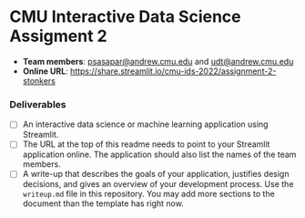 # CMU Interactive Data Science Assigment 2

* **Team members**: psasapar@andrew.cmu.edu and udt@andrew.cmu.edu 
* **Online URL**: https://share.streamlit.io/cmu-ids-2022/assignment-2-stonkers


### Deliverables

- [ ] An interactive data science or machine learning application using Streamlit.
- [ ] The URL at the top of this readme needs to point to your Streamlit application online. The application should also list the names of the team members. 
- [ ] A write-up that describes the goals of your application, justifies design decisions, and gives an overview of your development process. Use the `writeup.md` file in this repository. You may add more sections to the document than the template has right now.
